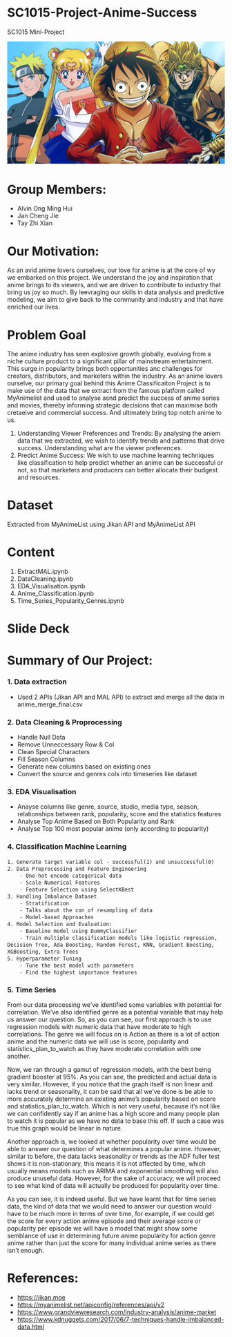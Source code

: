 # SC1015-Project-Anime-Success
SC1015 Mini-Project

![alt text](https://github.com/minhgui/SC1015-Project-Anime/blob/main/top25animecharacters-blogroll-1660777571580.jpg?raw=true)


# Group Members:
- Alvin Ong Ming Hui
- Jan Cheng Jie
- Tay Zhi Xian


# Our Motivation:
As an avid anime lovers ourselves, our love for anime is at the core of wy we embarked on this project. We understand the joy and inspiration that anime brings to its viewers, and we are driven to contribute to industry that bring us joy so much. By leevraging our skills in data analysis and predictive modeling, we aim to give back to the community and industry and that have enriched our lives.


# Problem Goal
The anime industry has seen explosive growth globally, evolving from a niche culture product to a significant pillar of mainstream entertainment. This surge in popularity brings both opportunities anc challenges for creators, distributors, and marketers within the industry. As an anime lovers ourselve, our primary goal behind this Anime Classificaiton Project is to make use of the data that we extract from the famous platform called MyAnimelist and used to analyse asnd predict the success of anime series and movies, thereby informing strategic decisions that can maximise both cretaeive and commercial success. And ultimately bring top notch anime to us.
  1. Understanding Viewer Preferences and Trends: By analysing the aniem data that we extracted, we wish to identify trends and patterns that drive success. Understanding what are the viewer preferences.
  2. Predict Anime Success: We wish to use machine learning techniques like classification to help predict whether an anime can be successful or not, so that marketers and producers can better allocate their budgest and resources.


# Dataset
Extracted from MyAnimeList using Jikan API and MyAnimeList API


# Content
1. ExtractMAL.ipynb
2. DataCleaning.ipynb
3. EDA_Visualisation.ipynb
4. Anime_Classification.ipynb
5. Time_Series_Popularity_Genres.ipynb

# Slide Deck


# Summary of Our Project:
### 1. Data extraction
- Used 2 APIs (Jikan API and MAL API) to extract and merge all the data in anime_merge_final.csv

### 2. Data Cleaning & Proprocessing
  -  Handle Null Data
  -  Remove Unneccessary Row & Col
  -  Clean Special Characters
  -  Fill Season Columns
  -  Generate new columns based on existing ones
  -  Convert the source and genres cols into timeseries like dataset

### 3. EDA Visualisation
  - Anayse columns like genre, source, studio, media type, season, relationships between rank, popularity, score and the statistics features
  - Analyse Top Anime Based on Both Popularity and Rank
  - Analyse Top 100 most popular anime (only according to popularity)

### 4. Classification Machine Learning
    1. Generate target variable col - successful(1) and unsuccessful(0)
    2. Data Preprocessing and Feature Engineering
        - One-hot encode categorical data
        - Scale Numerical Features
        - Feature Selection using SelectKBest
    3. Handling Imbalance Dataset
        - Stratification
        - Talks about the con of resampling of data
        - Model-based Approaches
    4. Model Selection and Evaluation:
        - Baseline model using DummyClassifier
        - Train multiple classification models like logistic regression, Decision Tree, Ada Boosting, Random Forest, KNN, Gradient Boosting, XGBoosting, Extra Trees
    5. Hyperparameter Tuning
        - Tune the best model with parameters
        - Find the highest importance features

### 5. Time Series 
From our data processing we’ve identified some variables with potential for correlation. We’ve also identified genre as a potential variable that may help us answer our question. So, as you can see, our first approach is to use regression models with numeric data that have moderate to high correlations. The genre we will focus on is Action as there is a lot of action anime and the numeric data we will use is score, popularity and statistics_plan_to_watch as they have moderate correlation with one another.

Now, we ran through a gamut of regression models, with the best being gradient booster at 95%. As you can see, the predicted and actual data is very similar. However, if you notice that the graph itself is non linear and lacks trend or seasonality, it can be said that all we’ve done is be able to more accurately determine an existing anime’s popularity based on score and statistics_plan_to_watch. Which is not very useful, because it’s not like we can confidently say if an anime has a high score and many people plan to watch it is popular as we have no data to base this off. If such a case was true this graph would be linear in nature.

Another approach is, we looked at whether popularity over time would be able to answer our question of what determines a popular anime. However, similar to before, the data lacks seasonality or trends as the ADF fuller test shows it is non-stationary, this means it is not affected by time, which usually means models such as ARIMA and exponential smoothing will also produce unuseful data. However, for the sake of accuracy, we will proceed to see what kind of data will actually be produced for popularity over time.

As you can see, it is indeed useful. But we have learnt that for time series data, the kind of data that we would need to answer our question would have to be much more in terms of over time, for example, if we could get the score for every action anime episode and their average score or popularity per episode we will have a model that might show some semblance of use in determining future anime popularity for action genre anime rather than just the score for many individual anime series as there isn’t enough.



# References:
- https://jikan.moe
- https://myanimelist.net/apiconfig/references/api/v2
- https://www.grandviewresearch.com/industry-analysis/anime-market
- https://www.kdnuggets.com/2017/06/7-techniques-handle-imbalanced-data.html



